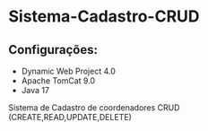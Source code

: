# Sistema-Cadastro-CRUD

## Configurações: 
- Dynamic Web Project 4.0
- Apache TomCat 9.0
- Java 17



Sistema de Cadastro de coordenadores CRUD (CREATE,READ,UPDATE,DELETE)
